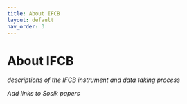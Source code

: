 ```yaml
---
title: About IFCB
layout: default
nav_order: 3
---
```


# About IFCB

*descriptions of the IFCB instrument and data taking process*

*Add links to Sosik papers*